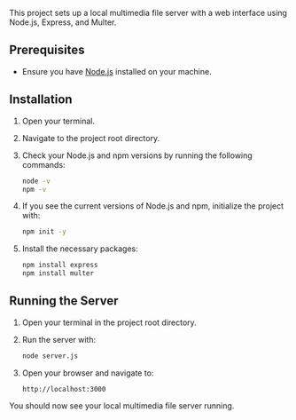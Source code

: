 This project sets up a local multimedia file server with a web interface using Node.js, Express, and Multer.

## Prerequisites

- Ensure you have [Node.js](https://nodejs.org/) installed on your machine.

## Installation

1. Open your terminal.

2. Navigate to the project root directory.

3. Check your Node.js and npm versions by running the following commands:

    ```sh
    node -v
    npm -v
    ```

4. If you see the current versions of Node.js and npm, initialize the project with:

    ```sh
    npm init -y
    ```

5. Install the necessary packages:

    ```sh
    npm install express
    npm install multer
    ```

## Running the Server

1. Open your terminal in the project root directory.

2. Run the server with:

    ```sh
    node server.js
    ```

3. Open your browser and navigate to:

    ```
    http://localhost:3000
    ```

You should now see your local multimedia file server running.
